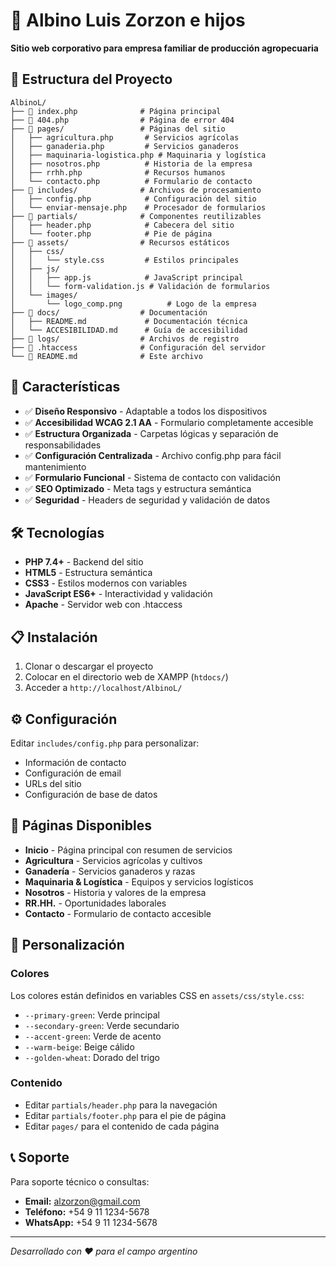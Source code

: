 # 🌾 Albino Luis Zorzon e hijos

**Sitio web corporativo para empresa familiar de producción agropecuaria**

## 📁 Estructura del Proyecto

```
AlbinoL/
├── 📄 index.php              # Página principal
├── 📄 404.php                # Página de error 404
├── 📁 pages/                 # Páginas del sitio
│   ├── agricultura.php       # Servicios agrícolas
│   ├── ganaderia.php         # Servicios ganaderos
│   ├── maquinaria-logistica.php # Maquinaria y logística
│   ├── nosotros.php          # Historia de la empresa
│   ├── rrhh.php              # Recursos humanos
│   └── contacto.php          # Formulario de contacto
├── 📁 includes/              # Archivos de procesamiento
│   ├── config.php            # Configuración del sitio
│   └── enviar-mensaje.php    # Procesador de formularios
├── 📁 partials/              # Componentes reutilizables
│   ├── header.php            # Cabecera del sitio
│   └── footer.php            # Pie de página
├── 📁 assets/                # Recursos estáticos
│   ├── css/
│   │   └── style.css         # Estilos principales
│   ├── js/
│   │   ├── app.js            # JavaScript principal
│   │   └── form-validation.js # Validación de formularios
│   └── images/
│       └── logo_comp.png          # Logo de la empresa
├── 📁 docs/                  # Documentación
│   ├── README.md             # Documentación técnica
│   └── ACCESIBILIDAD.md      # Guía de accesibilidad
├── 📁 logs/                  # Archivos de registro
├── 📄 .htaccess              # Configuración del servidor
└── 📄 README.md              # Este archivo
```

## 🚀 Características

- ✅ **Diseño Responsivo** - Adaptable a todos los dispositivos
- ✅ **Accesibilidad WCAG 2.1 AA** - Formulario completamente accesible
- ✅ **Estructura Organizada** - Carpetas lógicas y separación de responsabilidades
- ✅ **Configuración Centralizada** - Archivo config.php para fácil mantenimiento
- ✅ **Formulario Funcional** - Sistema de contacto con validación
- ✅ **SEO Optimizado** - Meta tags y estructura semántica
- ✅ **Seguridad** - Headers de seguridad y validación de datos

## 🛠️ Tecnologías

- **PHP 7.4+** - Backend del sitio
- **HTML5** - Estructura semántica
- **CSS3** - Estilos modernos con variables
- **JavaScript ES6+** - Interactividad y validación
- **Apache** - Servidor web con .htaccess

## 📋 Instalación

1. Clonar o descargar el proyecto
2. Colocar en el directorio web de XAMPP (`htdocs/`)
3. Acceder a `http://localhost/AlbinoL/`

## ⚙️ Configuración

Editar `includes/config.php` para personalizar:
- Información de contacto
- Configuración de email
- URLs del sitio
- Configuración de base de datos

## 📱 Páginas Disponibles

- **Inicio** - Página principal con resumen de servicios
- **Agricultura** - Servicios agrícolas y cultivos
- **Ganadería** - Servicios ganaderos y razas
- **Maquinaria & Logística** - Equipos y servicios logísticos
- **Nosotros** - Historia y valores de la empresa
- **RR.HH.** - Oportunidades laborales
- **Contacto** - Formulario de contacto accesible

## 🎨 Personalización

### Colores
Los colores están definidos en variables CSS en `assets/css/style.css`:
- `--primary-green`: Verde principal
- `--secondary-green`: Verde secundario
- `--accent-green`: Verde de acento
- `--warm-beige`: Beige cálido
- `--golden-wheat`: Dorado del trigo

### Contenido
- Editar `partials/header.php` para la navegación
- Editar `partials/footer.php` para el pie de página
- Editar `pages/` para el contenido de cada página

## 📞 Soporte

Para soporte técnico o consultas:
- **Email:** alzorzon@gmail.com
- **Teléfono:** +54 9 11 1234-5678
- **WhatsApp:** +54 9 11 1234-5678

---

*Desarrollado con ❤️ para el campo argentino*
